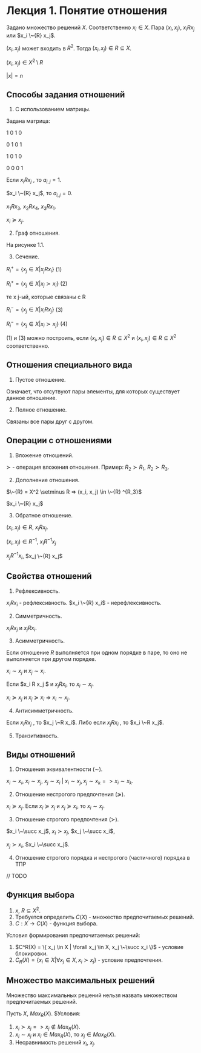 # Лекция 1. Понятие отношения

Задано множество решений $X$. Соответственно $x_i \in X$.
Пара $(x_i, x_j)$, $x_i R x_j$ или $x_i \~{R} x_j$.

$(x_i, x_j)$ может входить в $R^2$. Тогда $(x_i, x_j) \in R \subseteq X$.

$(x_i, x_j) \in X^2 \setminus R$

$|x| = n$

## Способы задания отношений

1. С использованием матрицы.

Задана матрица:

1 0 1 0

0 1 0 1

1 0 1 0

0 0 0 1

Если $x_i R x_j$ , то $a_{i,j} = 1$.

$x_i \~{R} x_j$, то $a_{i,j} = 0$.

$x_1 R x_3$, $x_2 R x_4$, $x_3 R x_1$.

$x_i \succeq x_j$.

2. Граф отношения.

На рисунке 1.1.

3. Сечение.

$R^{+}_i = \{ x_j \in X | x_j R x_i \}$ (1)

$R^+_i = \{ x_j \in X | x_j \succ x_i \}$ (2)

те x j-ый, которые связаны с R

$R^-_i = \{ x_j \in X | x_i R x_j \}$ (3)

$R^-_i = \{ x_j \in X | x_i \succ x_j \}$ (4)

(1) и (3) можно построить, если $(x_i, x_j) \in R \subseteq X^2$ и $(x_i, x_j) \in R \subseteq X^2$ соответственно.

## Отношения специального вида

1. Пустое отношение.

Означает, что отсутвуют пары элементы, для которых существует данное отношение.

2. Полное отношение.

Связаны все пары друг с другом.

## Операции с отношениями

1. Вложение отношений.

$\succ$ - операция вложения отношения.
Пример: $R_2 \succ R_1$, $R_2 \succ R_3$.

2. Дополнение отношения.

$\~{R} = X^2 \setminus R => (x_i, x_j) \in \~{R} ^{R_3}$

$x_i \~{R} x_j$

3. Обратное отношение.

$(x_i, x_j) \in R$, $x_i R x_j$.

$(x_i, x_j) \in R^{-1}$, $x_i R^{-1} x_j$

$x_j R^{-1} x_i$, $x_j \~{R} x_j$

## Свойства отношений

1. Рефлексивность.

$x_i R x_i$ - рефлексивность.
$x_i \~{R} x_i$ - нерефлексивность.

2. Симметричность.

$x_i R x_j$ и $x_j R x_i$.

3. Асимметричность.

Если отношение $R$ выполняется при одном порядке в паре, то оно не выполняется при другом порядке. 

$x_i \sim x_j$ и $x_j \sim x_i$.

Если $x_i R x_j $ и $x_j R x_i$, то $x_i \sim x_j$.

$x_i \succeq x_j$ и $x_j \succeq x_i$ => $x_i \sim x_j$.

4. Антисимметричность.

Если $x_i R x_j$ , то $x_j \~R x_i$. Либо если $x_j R x_i$ , то $x_i \~R x_j$.

5. Транзитивность.

## Виды отношений

1. Отношения эквивалентности ($\sim$).

$x_i \sim x_i$, $x_i \sim x_j$, $x_j \sim x_i$ |
$x_i \sim x_j, x_j \sim x_k => x_i \sim x_k$.

2. Отношение нестрогого предпочтения ($\succeq$).

$x_i \succeq x_j$.
Если $x_i \succeq x_j$ и $x_j \succeq x_i$, то $x_i \sim x_j$.

3. Отношение строгого предпочтения ($\succ$).

$x_i \~\succ x_j$, $x_i \succ x_j$, $x_j \~\succ x_i$,

$x_j \succ x_i$, $x_i \~\succ x_j$.

4. Отношение строгого порядка и нестрогого (частичного) порядка в ТПР

// TODO

## Функция выбора

1. $x$, $R \subseteq X^2$.
2. Требуется определить $C(X)$ - множество предпочитаемых решений.
3. $C : X \rightarrow C(X)$ - функция выбора.

Условия формирования предпочитаемых решений:

1. $C^R(X) = \{ x_j \in X | \forall x_j \in X, x_j \~\succ x_i \}$ - условие блокировки.
2. $C_R(X) = \{ x_i \in X | \forall x_j \in X, x_i \succ x_j \}$ - условие предпочтения.

## Множество максимальных решений

Множество максимальных решений нельзя назвать множеством предпочитаемых решений.

Пусть $X$, $Max_R(X)$. $Условия:
1. $x_i \succ x_j => x_j \not\in Max_R(X)$.
2. $x_i \sim x_j$ и $x_i \in Max_R(X)$, то $x_j \in Max_R(X)$.
3. Несравнимость решений $x_i$, $x_j$.
